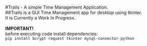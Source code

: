 #Trails - A simple Time Management Application.<br/>
##Trails is  a GUI Time Management app for desktop using tkinter.<br/>
It is Currently a Work In Progress.<br/>
<br/>
**IMPORTANT!** <br/>
before executing code install dependencies: <br/>
`pip install bcrypt request tkinter mysql-connector-python` <br/>

